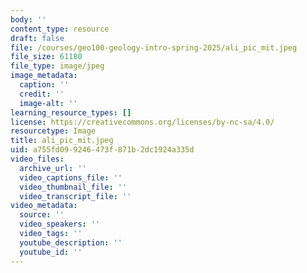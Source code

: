 ```yaml
---
body: ''
content_type: resource
draft: false
file: /courses/geo100-geology-intro-spring-2025/ali_pic_mit.jpeg
file_size: 61180
file_type: image/jpeg
image_metadata:
  caption: ''
  credit: ''
  image-alt: ''
learning_resource_types: []
license: https://creativecommons.org/licenses/by-nc-sa/4.0/
resourcetype: Image
title: ali_pic_mit.jpeg
uid: a755fd09-9246-473f-871b-2dc1924a335d
video_files:
  archive_url: ''
  video_captions_file: ''
  video_thumbnail_file: ''
  video_transcript_file: ''
video_metadata:
  source: ''
  video_speakers: ''
  video_tags: ''
  youtube_description: ''
  youtube_id: ''
---
```

